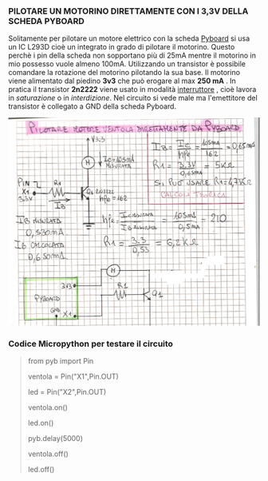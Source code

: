 ### PILOTARE UN MOTORINO DIRETTAMENTE CON I 3,3V DELLA SCHEDA PYBOARD
Solitamente per pilotare un motore elettrico con la scheda [Pyboard](https://store.micropython.org) si usa un IC L293D cioè un integrato in grado di pilotare il motorino. Questo perchè i pin della scheda non sopportano più di 25mA mentre il motorino in mio possesso vuole almeno 100mA.
Utilizzando un transistor è possibile comandare la rotazione del motorino pilotando la sua base. Il motorino viene alimentato dal piedino **3v3** che può erogare al max **250 mA** . 
In pratica il transistor **2n2222** viene usato in modalità [interruttore](https://www.vincenzov.net/tutorial/elettronica-di-potenza/transistor.htm) , cioè lavora in *saturazione* o in *interdizione*.
Nel circuito si vede male ma l'emettitore del transistor è collegato a GND della scheda Pyboard.

![Circuito per pilotare direttamente un motorino dalla Pyboard](https://github.com/DannyOnkies/DriverMotor/blob/main/driver_motor_3v3.jpg)


### Codice Micropython per testare il circuito

> from pyb import Pin
> 
> ventola = Pin("X1",Pin.OUT)
> 
> led = Pin("X2",Pin.OUT)
> 
> ventola.on()
> 
> led.on()
> 
> pyb.delay(5000)
> 
> ventola.off()
> 
> led.off()
